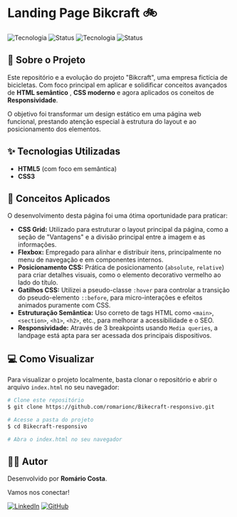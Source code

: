 # Landing Page Bikcraft 🚲

![Tecnologia](https://img.shields.io/badge/tecnologia-HTML-blue)
![Status](https://img.shields.io/badge/Semântico-Sim-green)
![Tecnologia](https://img.shields.io/badge/tecnologia-CSS-blue)
![Status](https://img.shields.io/badge/Responsivo-Sim-green)



## 📖 Sobre o Projeto

Este repositório e a evolução do projeto "Bikcraft", uma empresa fictícia de bicicletas. Com foco principal em aplicar e solidificar conceitos avançados de **HTML semântico** , **CSS moderno** e agora aplicados os coneitos de **Responsividade**.

O objetivo foi transformar um design estático em uma página web funcional, prestando atenção especial à estrutura do layout e ao posicionamento dos elementos.

## ✨ Tecnologias Utilizadas

* **HTML5** (com foco em semântica)
* **CSS3**

## 🚀 Conceitos Aplicados

O desenvolvimento desta página foi uma ótima oportunidade para praticar:

* **CSS Grid:** Utilizado para estruturar o layout principal da página, como a seção de "Vantagens" e a divisão principal entre a imagem e as informações.
* **Flexbox:** Empregado para alinhar e distribuir itens, principalmente no menu de navegação e em componentes internos.
* **Posicionamento CSS:** Prática de posicionamento (`absolute`, `relative`) para criar detalhes visuais, como o elemento decorativo vermelho ao lado do título.
* **Gatilhos CSS:** Utilizei a pseudo-classe `:hover` para controlar a transição do pseudo-elemento `::before`, para micro-interações e efeitos animados puramente com CSS.
* **Estruturação Semântica:** Uso correto de tags HTML como `<main>`, `<section>`, `<h1>`, `<h2>`, etc., para melhorar a acessibilidade e o SEO.
* **Responsividade:**  Através de 3 breakpoints usando `Media queries`, a landpage está apta para ser acessada dos principais dispositivos.

## 💻 Como Visualizar

Para visualizar o projeto localmente, basta clonar o repositório e abrir o arquivo `index.html` no seu navegador:

```bash
# Clone este repositório
$ git clone https://github.com/romarionc/Bikecraft-responsivo.git

# Acesse a pasta do projeto
$ cd Bikecraft-responsivo

# Abra o index.html no seu navegador
```

## 👨‍💻 Autor

Desenvolvido por **Romário Costa**.

Vamos nos conectar!

[![LinkedIn](https://img.shields.io/badge/LinkedIn-0077B5?style=for-the-badge&logo=linkedin&logoColor=white)](https://www.linkedin.com/in/romario-costa-dev/)
[![GitHub](https://img.shields.io/badge/GitHub-181717?style=for-the-badge&logo=github&logoColor=white)](https://github.com/romarionc/)

